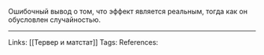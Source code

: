 Ошибочный вывод о том, что эффект является реальным, тогда как он обусловлен случайностью. 
___
Links: [[Тервер и матстат]]
Tags:
References: